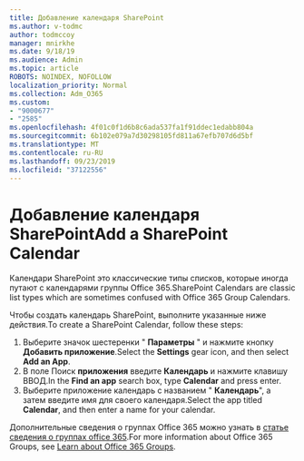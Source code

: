 ```yaml
---
title: Добавление календаря SharePoint
ms.author: v-todmc
author: todmccoy
manager: mnirkhe
ms.date: 9/18/19
ms.audience: Admin
ms.topic: article
ROBOTS: NOINDEX, NOFOLLOW
localization_priority: Normal
ms.collection: Adm_O365
ms.custom:
- "9000677"
- "2585"
ms.openlocfilehash: 4f01c0f1d6b8c6ada537fa1f91ddec1edabb804a
ms.sourcegitcommit: 6b102e079a7d30298105fd811a67efb707d6d5bf
ms.translationtype: MT
ms.contentlocale: ru-RU
ms.lasthandoff: 09/23/2019
ms.locfileid: "37122556"
---
```

# <a name="add-a-sharepoint-calendar"></a><span data-ttu-id="fdc76-102">Добавление календаря SharePoint</span><span class="sxs-lookup"><span data-stu-id="fdc76-102">Add a SharePoint Calendar</span></span>

<span data-ttu-id="fdc76-103">Календари SharePoint это классические типы списков, которые иногда путают с календарями группы Office 365.</span><span class="sxs-lookup"><span data-stu-id="fdc76-103">SharePoint Calendars are classic list types which are sometimes confused with Office 365 Group Calendars.</span></span>
 
<span data-ttu-id="fdc76-104">Чтобы создать календарь SharePoint, выполните указанные ниже действия.</span><span class="sxs-lookup"><span data-stu-id="fdc76-104">To create a SharePoint Calendar, follow these steps:</span></span>
 
1.  <span data-ttu-id="fdc76-105">Выберите значок шестеренки " **Параметры** " и нажмите кнопку **Добавить приложение**.</span><span class="sxs-lookup"><span data-stu-id="fdc76-105">Select the **Settings** gear icon, and then select **Add an App**.</span></span>
2.  <span data-ttu-id="fdc76-106">В поле Поиск **приложения** введите **Календарь** и нажмите клавишу ВВОД.</span><span class="sxs-lookup"><span data-stu-id="fdc76-106">In the **Find an app** search box, type **Calendar** and press enter.</span></span>
3.  <span data-ttu-id="fdc76-107">Выберите приложение календарь с названием " **Календарь**", а затем введите имя для своего календаря.</span><span class="sxs-lookup"><span data-stu-id="fdc76-107">Select the app titled **Calendar**, and then enter a name for your calendar.</span></span>

<span data-ttu-id="fdc76-108">Дополнительные сведения о группах Office 365 можно узнать в [статье сведения о группах office 365](https://support.office.com/article/Learn-about-Office-365-groups-b565caa1-5c40-40ef-9915-60fdb2d97fa2).</span><span class="sxs-lookup"><span data-stu-id="fdc76-108">For more information about Office 365 Groups, see [Learn about Office 365 Groups](https://support.office.com/article/Learn-about-Office-365-groups-b565caa1-5c40-40ef-9915-60fdb2d97fa2).</span></span>

